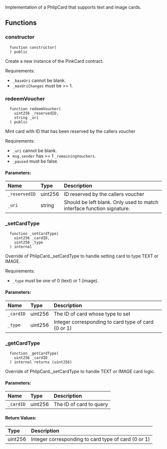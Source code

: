 
Implementation of a PhlipCard that supports text and image cards.

## Functions
### constructor
```solidity
  function constructor(
  ) public
```

Create a new instance of the PinkCard contract.

Requirements:

- `_baseUri` cannot be blank.
- `_maxUriChanges` must be >= 1.


### redeemVoucher
```solidity
  function redeemVoucher(
    uint256 _reservedID,
    string _uri
  ) public
```

Mint card with ID that has been reserved by the callers voucher

Requirements:

- `_uri` cannot be blank.
- `msg.sender` has >= 1 `_remainingVouchers`.
- `_paused` must be false.


#### Parameters:
| Name | Type | Description                                                          |
| :--- | :--- | :------------------------------------------------------------------- |
|`_reservedID` | uint256 | ID reserved by the callers voucher
|`_uri` | string | Should be left blank. Only used to match interface function signature.

### _setCardType
```solidity
  function _setCardType(
    uint256 _cardID,
    uint256 _type
  ) internal
```

Override of PhlipCard._setCardType to handle setting
card to type TEXT or IMAGE.

Requirements:

- `_type` must be one of 0 (text) or 1 (image).


#### Parameters:
| Name | Type | Description                                                          |
| :--- | :--- | :------------------------------------------------------------------- |
|`_cardID` | uint256 | The ID of card whose type to set
|`_type` | uint256 | Integer corresponding to card type of card (0 or 1)

### _getCardType
```solidity
  function _getCardType(
    uint256 _cardID
  ) internal returns (uint256)
```

Override of PhlipCard._setCardType to handle
TEXT or IMAGE card logic.

#### Parameters:
| Name | Type | Description                                                          |
| :--- | :--- | :------------------------------------------------------------------- |
|`_cardID` | uint256 | The ID of card to query

#### Return Values:
| Type          | Description                                                                  |
| :------------ | :--------------------------------------------------------------------------- |
|uint256 | Integer corresponding to card type of card (0 or 1)
